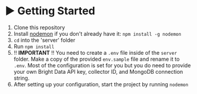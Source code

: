 

# ▶ Getting Started

1) Clone this repository
2) Install [nodemon](https://www.npmjs.com/package/nodemon) if you don't already have it: `npm install -g nodemon`
3) `cd` into the 'server' folder
4) Run `npm install`
5) ‼ **IMPORTANT** ‼ You need to create a `.env` file inside of the `server` folder. Make a copy of the provided `env.sample` file and rename it to `.env`.
Most of the configuration is set for you but you do need to provide your own Bright Data API key, collector ID, and MongoDB connection string.
6) After setting up your configuration, start the project by running `nodemon`




